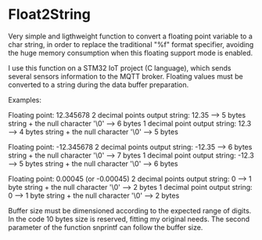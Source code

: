 # Float2String

Very simple and ligthweight function to convert a floating point variable to a char string, in order to replace the traditional "%f" format specifier, avoiding the huge memory consumption when this floating support mode is enabled.

I use this function on a STM32 IoT project (C language), which sends several sensors information to the MQTT broker. Floating values must be converted to a string during the data buffer preparation.

Examples:

Floating point: 12.345678
 2 decimal points output string: 12.35 --> 5 bytes string + the null character '\0' --> 6 bytes
 1 decimal point output string: 12.3 --> 4 bytes string + the null character '\0' --> 5 bytes

Floating point: -12.345678
 2 decimal points output string: -12.35 --> 6 bytes string + the null character '\0' --> 7 bytes
 1 decimal point output string: -12.3 --> 5 bytes string + the null character '\0' --> 6 bytes

Floating point: 0.00045 (or -0.00045)
 2 decimal points output string: 0 --> 1 byte string + the null character '\0' --> 2 bytes
 1 decimal point output string: 0 --> 1 byte string + the null character '\0' --> 2 bytes

Buffer size must be dimensioned according to the expected range of digits. In the code 10 bytes size is reserved, fitting my original needs.
The second parameter of the function snprintf can follow the buffer size.
